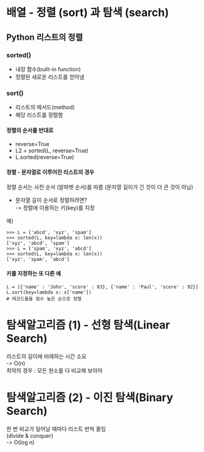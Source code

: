 # 배열 - 정렬 (sort) 과 탐색 (search)
## Python 리스트의 정렬
### sorted()
- 내장 함수(built-in function)
- 정렬된 새로운 리스트를 얻어냄
### sort()
- 리스트의 메서드(method)
- 해당 리스트를 정렬함
#### 정렬의 순서를 반대로
- reverse=True
- L2 = sorted(L, reverse=True)
- L.sorted(reverse=True)

#### 정렬 - 문자열로 이루어진 리스트의 경우
정렬 순서는 사전 순서 (알파벳 순서)를 따름
(문자열 길이가 긴 것이 더 큰 것이 아님)
- 문자열 길이 순서로 정렬하려면?<br>
-> 정렬에 이용하는 키(key)를 지정<br>

예) 
```
>>> L = ['abcd', 'xyz', 'spam'] 
>>> sorted(L, key=lambda x: len(x))
['xyz', 'abcd', 'spam']
>>> L = ['spam', 'xyz', 'abcd']
>>> sorted(L, key=lambda x: len(x))
['xyz', 'spam', 'abcd']
```

#### 키를 지정하는 또 다른 예
```
L = [{'name' : 'John', 'score' : 83}, {'name' : 'Paul', 'score' : 92}]
L.sort(key=lambda x: x['name'])
# 레코드들을 점수 높은 순으로 정렬
```
# 탐색알고리즘 (1) - 선형 탐색(Linear Search)
리스트의 길이에 비례하는 시간 소요<br>
-> O(n)<br>
최악의 경우 : 모든 원소를 다 비교해 보아야

# 탐색알고리즘 (2) - 이진 탐색(Binary Search)
한 번 비교가 일어날 때마다 리스트 반씩 줄임<br>
(divide & conquer)<br>
-> O(log n)